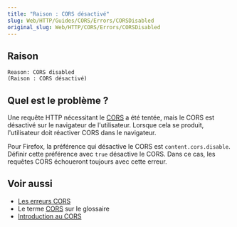```yaml
---
title: "Raison : CORS désactivé"
slug: Web/HTTP/Guides/CORS/Errors/CORSDisabled
original_slug: Web/HTTP/CORS/Errors/CORSDisabled
---
```


## Raison

```http
Reason: CORS disabled
(Raison : CORS désactivé)
```

## Quel est le problème ?

Une requête HTTP nécessitant le [CORS](/fr/docs/Glossary/CORS) a été tentée, mais le CORS est désactivé sur le navigateur de l'utilisateur. Lorsque cela se produit, l'utilisateur doit réactiver CORS dans le navigateur.

Pour Firefox, la préférence qui désactive le CORS est `content.cors.disable`. Définir cette préférence avec `true` désactive le CORS. Dans ce cas, les requêtes CORS échoueront toujours avec cette erreur.

## Voir aussi

- [Les erreurs CORS](/fr/docs/Web/HTTP/CORS/Errors)
- Le terme [CORS](/fr/docs/Glossary/CORS) sur le glossaire
- [Introduction au CORS](/fr/docs/Web/HTTP/CORS)
